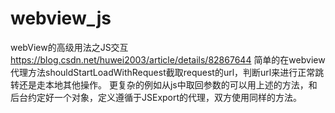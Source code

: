 # webview_js
webView的高级用法之JS交互
https://blog.csdn.net/huwei2003/article/details/82867644
简单的在webview代理方法shouldStartLoadWithRequest截取request的url，判断url来进行正常跳转还是走本地其他操作。
更复杂的例如从js中取回参数的可以用上述的方法，和后台约定好一个对象，定义遵循于JSExport的代理，双方使用同样的方法。
